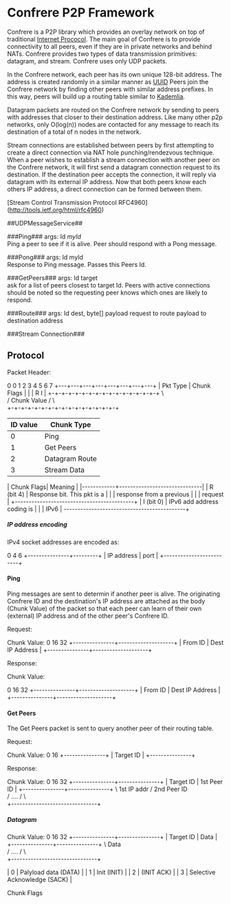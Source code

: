 Confrere P2P Framework
==============================

Confrere is a P2P library which provides an overlay network on top of traditional
[Internet Prococol](https://en.wikipedia.org/wiki/Internet_Protocol). The main goal
of Confrere is to provide connectivity to all peers, even if they are in private networks
and behind NATs. Confrere provides two types of data transmission primitives: datagram, and
stream. Confrere uses only UDP packets.

In the Confrere network, each peer has its own unique 128-bit address. The address
is created randomly in a similar manner as [UUID](https://en.wikipedia.org/wiki/Universally_unique_identifier)
Peers join the Confrere network by finding other peers with similar address prefixes.
In this way, peers will build up a routing table similar to [Kademlia](https://en.wikipedia.org/wiki/Kademlia).

Datagram packets are routed on the Confrere network by sending to peers with addresses that closer to their
destination address. Like many other p2p networks, only O(log(n)) nodes are contacted for any message
to reach its destination of a total of n nodes in the network.

Stream connections are established between peers by first attempting to create a direct connection via
NAT hole punching/rendezvous technique. When a peer wishes to establish a stream connection with
another peer on the Confrere network, it will first send a datagram connection request to its
destination. If the destination peer accepts the connection, it will reply via datagram with its external
IP address. Now that both peers know each others IP address, a direct connection can be formed between them.


[Stream Control Transmission Protocol RFC4960] (http://tools.ietf.org/html/rfc4960)

##UDPMessageService##

###Ping###
args: Id _myId_  
Ping a peer to see if it is alive. Peer should respond with a Pong message.

###Pong###
args: Id myId  
Response to Ping message. Passes this Peers Id.

###GetPeers###
args: Id target  
ask for a list of peers closest to target Id. Peers with active connections should be noted so the requesting peer
knows which ones are likely to respond.

###Route###
args: Id dest, byte[] payload
request to route payload to destination address

###Stream Connection###


## Protocol ##

Packet Header:

0
  0   1   2   3   4   5   6   7
+---+---+---+---+---+---+---+---+
|  Pkt Type     |  Chunk  Flags |
|               | R          I  |
+-+-+-+-+-+-+-+-+-+-+-+-+-+-+-+-+
\                               \
/    Chunk Value                /
\                               \
+-+-+-+-+-+-+-+-+-+-+-+-+-+-+-+-+


| ID value  | Chunk Type                   |
|-----------|------------------------------|
| 0         | Ping                         |
| 1         | Get Peers                    |
| 2         | Datagram Route               |
| 3         | Stream Data                  |


| Chunk Flags|   Meaning                    |
|------------+------------------------------|
| R (bit 4)  | Response bit. This pkt is a  |
|            | response from a previous     |
|            | request                      |
+-------------------------------------------+
| I (bit 0)  | IPv6 add address coding is   |
|            | IPv6                         |
--------------------------------------------+


##### IP address encoding #####

IPv4 socket addresses are encoded as:


0               4         6
+---------------+---------+
|  IP address   |   port  |
+-------------------------+


#### Ping ####

Ping messages are sent to determin if another peer is alive.
The originating Confrere ID and the destination's IP address
are attached as the body (Chunk Value) of the packet so that
each peer can learn of their own (external) IP address and
of the other peer's Confrere ID.

Request:

Chunk Value:
0               16                   32
+---------------+--------------------+
|  From ID      |   Dest IP Address  |
+---------------+--------------------+

Response:

Chunk Value:

0               16                   32
+---------------+--------------------+
|  From ID      |   Dest IP Address  |
+---------------+--------------------+

#### Get Peers ####

The Get Peers packet is sent to query another peer of their
routing table.

Request:

Chunk Value:
0               16
+---------------+
|  Target ID    |
+---------------+

Response:

Chunk Value:
0               16              32
+---------------+---------------+
|  Target ID    |  1st Peer ID  |
+---------------+---------------+
\  1st IP addr  /  2nd Peer ID  \
/             ....              /
\                               \
+-------------------------------+


##### Datagram #####

Chunk Value:
0               16              32
+---------------+---------------+
|  Target ID    |  Data         |
+---------------+---------------+
\             Data              \
/             ....              /
\                               \
+-------------------------------+



| 0         | Palyload data (DATA)         |
| 1         | Init (INIT)                  |
| 2         | (INIT ACK)                   |
| 3         | Selective Acknowledge (SACK) |

Chunk Flags




